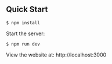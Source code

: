 ## Quick Start

```console
$ npm install
```

  Start the server:

```console
$ npm run dev
```

  View the website at: http://localhost:3000